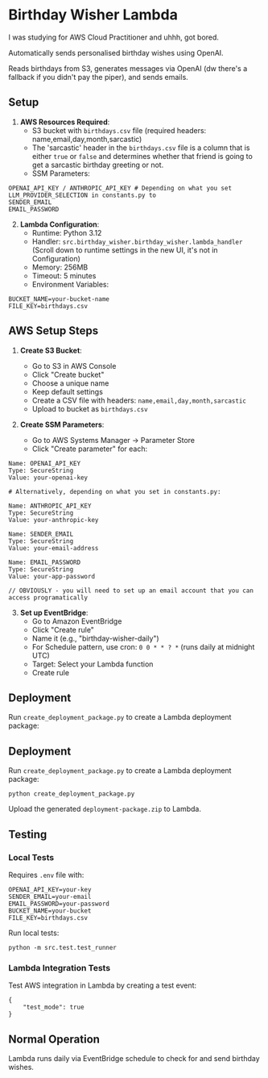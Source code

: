 # Birthday Wisher Lambda

I was studying for AWS Cloud Practitioner and uhhh, got bored.

Automatically sends personalised birthday wishes using OpenAI. 

Reads birthdays from S3, generates messages via OpenAI (dw there's a fallback if you didn't pay the piper), and sends emails.

## Setup

1. **AWS Resources Required**:
   - S3 bucket with `birthdays.csv` file (required headers: name,email,day,month,sarcastic)
   - The 'sarcastic' header in the `birthdays.csv` file is a column that is either `true` or `false` and determines whether that friend is going to get a sarcastic birthday greeting or not.
   - SSM Parameters:

```
OPENAI_API_KEY / ANTHROPIC_API_KEY # Depending on what you set LLM_PROVIDER_SELECTION in constants.py to
SENDER_EMAIL
EMAIL_PASSWORD
```

2. **Lambda Configuration**:
   - Runtime: Python 3.12
   - Handler: `src.birthday_wisher.birthday_wisher.lambda_handler` (Scroll down to runtime settings in the new UI, it's not in Configuration)
   - Memory: 256MB
   - Timeout: 5 minutes
   - Environment Variables:

```
BUCKET_NAME=your-bucket-name
FILE_KEY=birthdays.csv
```


## AWS Setup Steps

1. **Create S3 Bucket**:
   - Go to S3 in AWS Console
   - Click "Create bucket"
   - Choose a unique name
   - Keep default settings
   - Create a CSV file with headers: `name,email,day,month,sarcastic`
   - Upload to bucket as `birthdays.csv`

2. **Create SSM Parameters**:
   - Go to AWS Systems Manager → Parameter Store
   - Click "Create parameter" for each:

```
Name: OPENAI_API_KEY 
Type: SecureString 
Value: your-openai-key

# Alternatively, depending on what you set in constants.py:

Name: ANTHROPIC_API_KEY 
Type: SecureString 
Value: your-anthropic-key

Name: SENDER_EMAIL 
Type: SecureString 
Value: your-email-address

Name: EMAIL_PASSWORD 
Type: SecureString 
Value: your-app-password

// OBVIOUSLY - you will need to set up an email account that you can access programatically
```

3. **Set up EventBridge**:
   - Go to Amazon EventBridge
   - Click "Create rule"
   - Name it (e.g., "birthday-wisher-daily")
   - For Schedule pattern, use cron: `0 0 * * ? *` (runs daily at midnight UTC)
   - Target: Select your Lambda function
   - Create rule

## Deployment

Run `create_deployment_package.py` to create a Lambda deployment package:

## Deployment

Run `create_deployment_package.py` to create a Lambda deployment package:

```
python create_deployment_package.py
```

Upload the generated `deployment-package.zip` to Lambda.

## Testing

### Local Tests
Requires `.env` file with:

```
OPENAI_API_KEY=your-key
SENDER_EMAIL=your-email
EMAIL_PASSWORD=your-password
BUCKET_NAME=your-bucket
FILE_KEY=birthdays.csv
```

Run local tests:

```
python -m src.test.test_runner
```


### Lambda Integration Tests
Test AWS integration in Lambda by creating a test event:

```
{
    "test_mode": true
}
```


## Normal Operation
Lambda runs daily via EventBridge schedule to check for and send birthday wishes.
